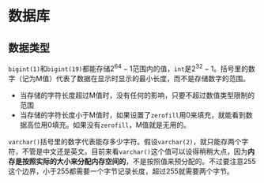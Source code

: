 # 数据库

## 数据类型

`bigint(1)`和`bigint(19)`都能存储$2^{64}-1$范围内的值，`int`是$2^{32}-1$。括号里的数字（记为M值）代表了数据在显示时显示的最小长度，而不是存储数字的范围。

* 当存储的字符长度超过M值时，没有任何的影响，只要不超过数值类型限制的范围
* 当存储的字符长度小于M值时，如果设置了`zerofill`用0来填充，就能看到数据高位用0填充。如果没有`zerofill`，M值就是无用的。

`varchar()`括号里的数字代表能存多少字符。假设`varchar(2)`，就只能存两个字符，不管是中文还是英文。目前来看`varchar()`这个值可以设得稍稍大点，因为**内存是按照实际的大小来分配内存空间的**，不是按照值来预分配的。不过要注意255这个边界，小于255都需要一个字节记录长度，超过255就需要两个字节。

​

